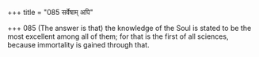 +++
title = "085 सर्वेषाम् अपि"

+++
085	(The answer is that) the knowledge of the Soul is stated to be the most excellent among all of them; for that is the first of all sciences, because immortality is gained through that.
